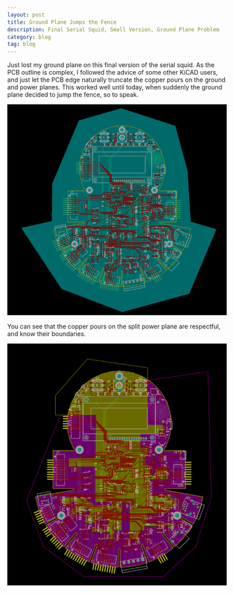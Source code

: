 ```yaml
---
layout: post
title: Ground Plane Jumps the Fence
description: Final Serial Squid, Small Version, Ground Plane Problem
category: blog
tag: blog
---
```


Just lost my ground plane on this final version of the serial squid.  As the PCB outline is complex, I followed the advice of some other KiCAD users, and just let the PCB edge naturally truncate the copper pours on the ground and power planes.  This worked well until today, when suddenly the ground plane decided to jump the fence, so to speak.

![ground-plane-problem](/images/squid-small-ground-plane.png)

You can see that the copper pours on the split power plane are respectful, and know their boundaries.

![power-plane-no-problem](/images/squid-small-power-plane.png)

